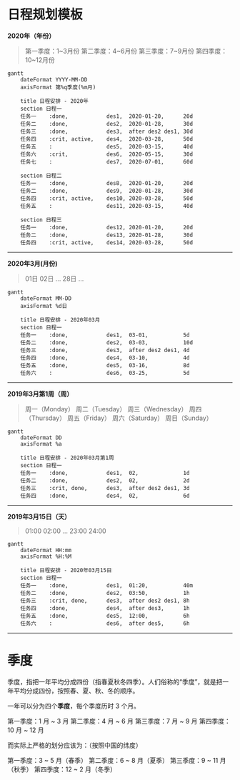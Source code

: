 日程规划模板
=================

**2020年（年份）**
> 第一季度：1~3月份
> 第二季度：4~6月份
> 第三季度：7~9月份
> 第四季度：10~12月份

```mermaid
gantt
    dateFormat YYYY-MM-DD
    axisFormat 第%q季度(%m月)
    
    title 日程安排 - 2020年
    section 日程一
    任务一    :done,            des1,  2020-01-20,      20d
    任务二    :done,            des2,  2020-01-28,      30d
    任务三    :done,            des3,  after des2 des1, 30d
    任务四    :crit, active,    des4,  2020-03-28,      50d
    任务五    :                 des5,  2020-03-15,      40d
    任务六    :crit,            des6,  2020-05-15,      30d
    任务七    :                 des7,  2020-07-01,      60d

    section 日程二
    任务一    :done,            des8,  2020-01-20,      20d
    任务二    :done,            des9,  2020-01-28,      30d
    任务四    :crit, active,    des10, 2020-03-28,      50d
    任务五    :                 des11, 2020-03-15,      40d

    section 日程三
    任务一    :done,            des12, 2020-01-20,      20d
    任务二    :done,            des13, 2020-01-28,      30d
    任务四    :crit, active,    des14, 2020-03-28,      50d
```

***

**2020年3月(月份)**
> 01日
> 02日
> ...
> 28日
> ...

```mermaid
gantt
    dateFormat MM-DD
    axisFormat %d日
    
    title 日程安排 - 2020年03月
    section 日程一
    任务一    :done,            des1,  03-01,           5d
    任务二    :done,            des2,  03-03,           10d
    任务三    :done,            des3,  after des2 des1, 4d
    任务四    :done,            des4,  03-10,           4d
    任务五    :done,            des5,  03-16,           8d
    任务六    :                 des6,  03-25,           5d
```

***

**2019年3月第1周（周）**  
> 周一（Monday）
> 周二（Tuesday）
> 周三（Wednesday）
> 周四（Thursday）
> 周五（Friday）
> 周六（Saturday）
> 周日（Sunday）

```mermaid
gantt
    dateFormat DD
    axisFormat %a
    
    title 日程安排 - 2020年03月第1周
    section 日程一
    任务一    :done,            des1,  02,              1d
    任务二    :done,            des2,  02,              2d
    任务三    :crit, done,      des3,  after des2 des1, 3d
    任务四    :done,            des4,  02,              6d
```

***

**2019年3月15日（天）**  
> 01:00
> 02:00
> ...
> 23:00
> 24:00

```mermaid
gantt
    dateFormat HH:mm
    axisFormat %H:%M
    
    title 日程安排 - 2020年03月15日
    section 日程一
    任务一    :done,            des1,  01:20,           40m
    任务二    :done,            des2,  03:50,           1h
    任务三    :crit, done,      des3,  after des2 des1, 8h
    任务四    :done,            des4,  after des3,      1h
    任务五    :done,            des5,  12:00,           6h
    任务六    :                 des6,  after des5,      6h
```

***

# 季度

季度，指把一年平均分成四份（指春夏秋冬四季）。人们俗称的“季度”，就是把一年平均分成四份，按照春、夏、秋、冬的顺序。

一年可以分为四个**季度**，每个季度历时 3 个月。

第一季度：1 月 ~ 3 月
第二季度：4 月 ~ 6 月
第三季度：7 月 ~ 9 月
第四季度：10 月 ~ 12 月

而实际上严格的划分应该为：（按照中国的纬度）

第一季度：3 ~ 5 月（春季）
第二季度：6 ~ 8 月（夏季）
第三季度：9 ~ 11 月（秋季）
第四季度：12 ~ 2 月（冬季）